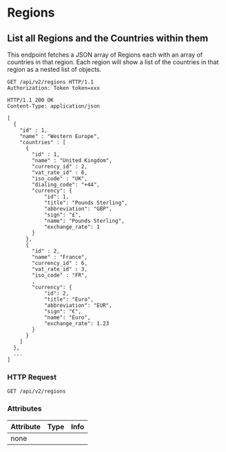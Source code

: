 # Regions

## List all Regions and the Countries within them

This endpoint fetches a JSON array of Regions each with an array of countries in that region. Each region will show a list of the countries in that region as a nested list of objects.

``` http
GET /api/v2/regions HTTP/1.1
Authorization: Token token=xxx
```

``` http
HTTP/1.1 200 OK
Content-Type: application/json

[
  {
    "id" : 1,
    "name" : "Western Europe",
    "countries" : [
      {
        "id" : 1,
        "name" : "United Kingdom",
        "currency_id" : 2,
        "vat_rate_id" : 6,
        "iso_code" : "UK",
        "dialing_code": "+44",
        "currency": {
            "id": 1,
            "title": "Pounds Sterling",
            "abbreviation": "GBP",
            "sign": "£",
            "name": "Pounds Sterling",
            "exchange_rate": 1
        }
      },
      {
        "id" : 2,
        "name" : "France",
        "currency_id" : 6,
        "vat_rate_id" : 3,
        "iso_code" : "FR",
        ,
        "currency": {
            "id": 2,
            "title": "Euro",
            "abbreviation": "EUR",
            "sign": "€",
            "name": "Euro",
            "exchange_rate": 1.23
        }
      }
    ]
  },
  ...
]
```

### HTTP Request

`GET /api/v2/regions`

### Attributes

Attribute | Type | Info
--------- | ---- | ----
none | |


